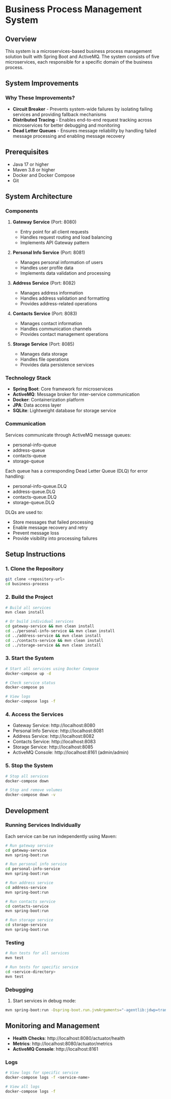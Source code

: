 # Business Process Management System

## Overview
This system is a microservices-based business process management solution built with Spring Boot and ActiveMQ. The system consists of five microservices, each responsible for a specific domain of the business process.

## System Improvements

### Why These Improvements?
- **Circuit Breaker** - Prevents system-wide failures by isolating failing services and providing fallback mechanisms
- **Distributed Tracing** - Enables end-to-end request tracking across microservices for better debugging and monitoring
- **Dead Letter Queues** - Ensures message reliability by handling failed message processing and enabling message recovery

## Prerequisites
- Java 17 or higher
- Maven 3.8 or higher
- Docker and Docker Compose
- Git

## System Architecture

### Components
1. **Gateway Service** (Port: 8080)
   - Entry point for all client requests
   - Handles request routing and load balancing
   - Implements API Gateway pattern

2. **Personal Info Service** (Port: 8081)
   - Manages personal information of users
   - Handles user profile data
   - Implements data validation and processing

3. **Address Service** (Port: 8082)
   - Manages address information
   - Handles address validation and formatting
   - Provides address-related operations

4. **Contacts Service** (Port: 8083)
   - Manages contact information
   - Handles communication channels
   - Provides contact management operations

5. **Storage Service** (Port: 8085)
   - Manages data storage
   - Handles file operations
   - Provides data persistence services

### Technology Stack
- **Spring Boot**: Core framework for microservices
- **ActiveMQ**: Message broker for inter-service communication
- **Docker**: Containerization platform
- **JPA**: Data access layer
- **SQLite**: Lightweight database for storage service

### Communication
Services communicate through ActiveMQ message queues:
- personal-info-queue
- address-queue
- contacts-queue
- storage-queue

Each queue has a corresponding Dead Letter Queue (DLQ) for error handling:
- personal-info-queue.DLQ
- address-queue.DLQ
- contacts-queue.DLQ
- storage-queue.DLQ

DLQs are used to:
- Store messages that failed processing
- Enable message recovery and retry
- Prevent message loss
- Provide visibility into processing failures

## Setup Instructions

### 1. Clone the Repository
```bash
git clone <repository-url>
cd business-process
```

### 2. Build the Project
```bash
# Build all services
mvn clean install

# Or build individual services
cd gateway-service && mvn clean install
cd ../personal-info-service && mvn clean install
cd ../address-service && mvn clean install
cd ../contacts-service && mvn clean install
cd ../storage-service && mvn clean install
```

### 3. Start the System
```bash
# Start all services using Docker Compose
docker-compose up -d

# Check service status
docker-compose ps

# View logs
docker-compose logs -f
```

### 4. Access the Services
- Gateway Service: http://localhost:8080
- Personal Info Service: http://localhost:8081
- Address Service: http://localhost:8082
- Contacts Service: http://localhost:8083
- Storage Service: http://localhost:8085
- ActiveMQ Console: http://localhost:8161 (admin/admin)

### 5. Stop the System
```bash
# Stop all services
docker-compose down

# Stop and remove volumes
docker-compose down -v
```

## Development

### Running Services Individually
Each service can be run independently using Maven:
```bash
# Run gateway service
cd gateway-service
mvn spring-boot:run

# Run personal info service
cd personal-info-service
mvn spring-boot:run

# Run address service
cd address-service
mvn spring-boot:run

# Run contacts service
cd contacts-service
mvn spring-boot:run

# Run storage service
cd storage-service
mvn spring-boot:run
```

### Testing
```bash
# Run tests for all services
mvn test

# Run tests for specific service
cd <service-directory>
mvn test
```

### Debugging
1. Start services in debug mode:
```bash
mvn spring-boot:run -Dspring-boot.run.jvmArguments="-agentlib:jdwp=transport=dt_socket,server=y,suspend=n,address=5005"
```

## Monitoring and Management
- **Health Checks**: http://localhost:8080/actuator/health
- **Metrics**: http://localhost:8080/actuator/metrics
- **ActiveMQ Console**: http://localhost:8161

### Logs
```bash
# View logs for specific service
docker-compose logs -f <service-name>

# View all logs
docker-compose logs -f
```